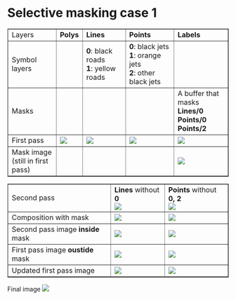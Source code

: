 # Selective masking case 1

<table border=1>
      <tr>
        <td>Layers</td>
        <td><b>Polys</b></td>
        <td><b>Lines</b></td>
        <td><b>Points</b></td>
        <td><b>Labels</b></td>
      </tr>
      <tr>
        <td>Symbol layers</td>
        <td></td>
        <td><b>0</b>: black roads<br/><b>1</b>: yellow roads</td>
        <td><b>0</b>: black jets<br/><b>1</b>: orange jets<br/><b>2</b>: other black jets</td>
        <td></td>
      </tr>
      <tr>
        <td>Masks</td>
        <td></td>
        <td></td>
        <td></td>
        <td>A buffer that masks<br/><b>Lines/0</b><br/><b>Points/0</b><br/><b>Points/2</b></td>
      </tr>
      <tr>
        <td>First pass</td>
        <td><img src="first_pass_0.png"/></td>
        <td><img src="first_pass_1.png"/></td>
        <td><img src="first_pass_2.png"/></td>
        <td><img src="labels.png"/></td>
      </tr>
      <tr>
        <td>Mask image<br/>(still in first pass)</td>
        <td></td>
        <td></td>
        <td></td>
        <td><img src="labels_mask.png"/></td>
      </tr>
    </table>
    <table border=1>
      <tr>
        <td>Second pass</td>
        <td><b>Lines</b> without <b>0</b><br/><img src="second_1.png"/></td>
        <td><b>Points</b> without <b>0, 2</b><br/><img src="second_2.png"/></td>
      </tr>
      <tr>
        <td>Composition with mask</td>
        <td><img src="labels_mask.png"/></td>
        <td><img src="labels_mask.png"/></td>
      </tr>
      <tr>
        <td>Second pass image <b>inside</b> mask</td>
        <td><img src="second_1_a.png"/></td>
        <td><img src="second_2_a.png"/></td>
      </tr>
      <tr>
        <td>First pass image <b>oustide</b> mask</td>
        <td><img src="second_1_first_pass_2.png"/></td>
        <td><img src="second_2_first_pass_2.png"/></td>
      </tr>
      <tr>
        <td>Updated first pass image</td>
        <td><img src="second_1_first_pass_3.png"/></td>
        <td><img src="second_2_first_pass_3.png"/></td>
      </tr>
</table>

Final image <img src="final.png"/>
